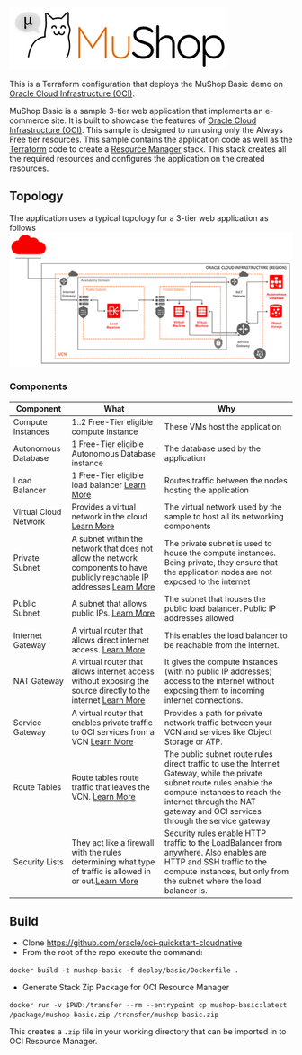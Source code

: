 ![MuShop Logo](../../images/logo.png)

This is a Terraform configuration that deploys the MuShop Basic demo on [Oracle Cloud Infrastructure (OCI)][oci]. 

MuShop Basic is a sample 3-tier web application that implements an e-commerce site. It is built to showcase the features of [Oracle Cloud Infrastructure (OCI)][oci]. This sample is designed to run using only the Always Free tier resources. This sample contains the application code as well as the [Terraform][tf] code to create a [Resource Manager][orm] stack. This stack creates all the required resources and configures the application on the created resources.

## Topology

The application uses a typical topology for a 3-tier web application as follows
![MuShop Basic Infra](../../images/basic/00-Topology.png)

### Components

| Component             | What                                                                                                                             | Why                                                                                                                                                                                                                                    |
| --------------------- | -------------------------------------------------------------------------------------------------------------------------------- | -------------------------------------------------------------------------------------------------------------------------------------------------------------------------------------------------------------------------------------- |
| Compute Instances     | 1..2 Free-Tier eligible compute instance                                                                                         | These VMs host the application                                                                                                                                                                                                         |
| Autonomous Database   | 1 Free-Tier eligible Autonomous Database instance                                                                                | The database used by the application                                                                                                                                                                                                   |
| Load Balancer         | 1 Free-Tier eligible load balancer [Learn More][lb]                                                                              | Routes traffic between the nodes hosting the application                                                                                                                                                                               |
| Virtual Cloud Network | Provides a virtual network in the cloud [Learn More][vcn]                                                                        | The virtual network used by the sample to host all its networking components                                                                                                                                                           |
| Private Subnet        | A subnet within the network that does not allow the network components to have publicly reachable IP addresses [Learn More][vcn] | The private subnet is used to house the compute instances. Being private, they ensure that the application nodes are not exposed to the internet                                                                                       |
| Public Subnet         | A subnet that allows public IPs. [Learn More][vcn]                                                                               | The subnet that houses the public load balancer. Public IP addresses allowed                                                                                                                                                           |
| Internet Gateway      | A virtual router that allows direct internet access. [Learn More][igw]                                                           | This enables the load balancer to be reachable from the internet.                                                                                                                                                                      |
| NAT Gateway           | A virtual router that allows internet access without exposing the source directly to the internet [Learn More][natgw]            | It gives the compute instances (with no public IP addresses) access to the internet without exposing them to incoming internet connections.                                                                                            |
| Service Gateway       | A virtual router that enables private traffic to OCI services from a VCN [Learn More][svcgw]                                     | Provides a path for private network traffic between your VCN and services like Object Storage or ATP.                                                                                                                                  |
| Route Tables          | Route tables route traffic that leaves the VCN. [Learn More][rt]                                                                 | The public subnet route rules direct traffic to use the Internet Gateway, while the private subnet route rules enable the compute instances to reach the internet through the NAT gateway and OCI services through the service gateway |
| Security Lists        | They act like a firewall with the rules determining what type of traffic is allowed in or out.[Learn More][seclist]              | Security rules enable HTTP traffic to the LoadBalancer from anywhere. Also enables are HTTP and SSH traffic to the compute instances, but only from the subnet where the load balancer is.                                             |

## Build

- Clone https://github.com/oracle/oci-quickstart-cloudnative
- From the root of the repo execute the command:
  
 `docker build -t mushop-basic -f deploy/basic/Dockerfile .`

- Generate Stack Zip Package for OCI Resource Manager

`docker run -v $PWD:/transfer --rm --entrypoint cp mushop-basic:latest /package/mushop-basic.zip /transfer/mushop-basic.zip`

This creates a `.zip` file in your working directory that can be imported in to OCI Resource Manager.

[oci]: https://cloud.oracle.com/en_US/cloud-infrastructure
[orm]: https://docs.cloud.oracle.com/iaas/Content/ResourceManager/Concepts/resourcemanager.htm
[tf]: https://www.terraform.io
[net]: https://docs.cloud.oracle.com/iaas/Content/Network/Concepts/overview.htm
[vcn]: https://docs.cloud.oracle.com/iaas/Content/Network/Tasks/managingVCNs.htm
[lb]: https://docs.cloud.oracle.com/iaas/Content/Balance/Concepts/balanceoverview.htm
[igw]: https://docs.cloud.oracle.com/iaas/Content/Network/Tasks/managingIGs.htm
[natgw]: https://docs.cloud.oracle.com/iaas/Content/Network/Tasks/NATgateway.htm
[svcgw]: https://docs.cloud.oracle.com/iaas/Content/Network/Tasks/servicegateway.htm
[rt]: https://docs.cloud.oracle.com/iaas/Content/Network/Tasks/managingroutetables.htm
[seclist]: https://docs.cloud.oracle.com/iaas/Content/Network/Concepts/securitylists.htm